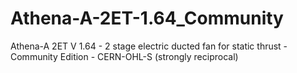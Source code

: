 # Athena-A-2ET-1.64_Community
Athena-A 2ET V 1.64 - 2 stage electric ducted fan for static thrust - Community Edition - CERN-OHL-S (strongly reciprocal)
